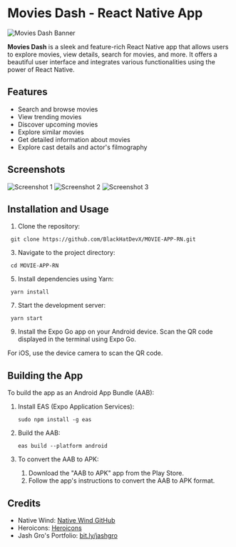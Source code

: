 # Movies Dash - React Native App

![Movies Dash Banner](app_banner.png)

**Movies Dash** is a sleek and feature-rich React Native app that allows users to explore movies, view details, search for movies, and more. It offers a beautiful user interface and integrates various functionalities using the power of React Native.

## Features

- Search and browse movies
- View trending movies
- Discover upcoming movies
- Explore similar movies
- Get detailed information about movies
- Explore cast details and actor's filmography

## Screenshots

![Screenshot 1](screenshots/screenshot1.png)
![Screenshot 2](screenshots/screenshot2.png)
![Screenshot 3](screenshots/screenshot3.png)

## Installation and Usage

1. Clone the repository:

```
 git clone https://github.com/BlackHatDevX/MOVIE-APP-RN.git
```

3. Navigate to the project directory:

```
 cd MOVIE-APP-RN
```

5. Install dependencies using Yarn:

```
 yarn install
```

7. Start the development server:

```
 yarn start
```

9. Install the Expo Go app on your Android device. Scan the QR code displayed in the terminal using Expo Go.

For iOS, use the device camera to scan the QR code.

## Building the App

To build the app as an Android App Bundle (AAB):

1. Install EAS (Expo Application Services):

   ```
   sudo npm install -g eas
   ```

2. Build the AAB:

   ```
   eas build --platform android
   ```

3. To convert the AAB to APK:
   1. Download the "AAB to APK" app from the Play Store.
   2. Follow the app's instructions to convert the AAB to APK format.

## Credits

- Native Wind: [Native Wind GitHub](https://github.com/native-wind/native-wind)
- Heroicons: [Heroicons](https://heroicons.com/)
- Jash Gro's Portfolio: [bit.ly/jashgro](https://bit.ly/jashgro)
